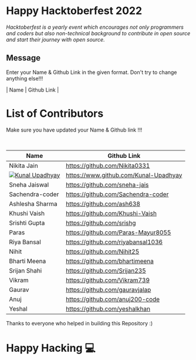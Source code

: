 # Happy Hacktoberfest 2022
*Hacktoberfest is a yearly event which encourages not only programmers and coders but also non-technical background to contribute in open source and start their journey with open source.*  

## Message
Enter your Name & Github Link in the given format. Don't try to change anything else!!!

| Name | Github Link | 

# List of Contributors
<p>Make sure you have updated your Name & Github link !!!</p>
<br>
  
| Name | Github Link |
| ------|--------- |
| Nikita Jain | <a href="https://github.com/Nikita0331">https://github.com/Nikita0331</a> |
| [![Kunal Upadhyay](https://readme-typing-svg.herokuapp.com/?lines=Kunal+Upadhyay...&size=15&font=Press+Start+2P&height=20&vCenter=true)](https://code-with-kunal.blogspot.com) | https://www.github.com/Kunal-Upadhyay |
| Sneha Jaiswal | <a href="https://github.com/sneha-jais">https://github.com/sneha-jais</a> |
| Sachendra-coder | <a href="https://github.com/Sachendra-coder">https://github.com/Sachendra-coder</a> |
| Ashlesha Sharma | <a href="https://github.com/ash638">https://github.com/ash638</a> |
| Khushi Vaish | <a href="https://github.com/Khushi-Vaish">https://github.com/Khushi-Vaish</a> |
| Srishti Gupta | <a href="https://github.com/srishg">https://github.com/srishg</a> |
| Paras | <a href="https://github.com/Paras-Mayur8055">https://github.com/Paras-Mayur8055</a> |
| Riya Bansal | <a href="https://github.com/riyabansal1036">https://github.com/riyabansal1036</a> |
| Nihit | <a href="https://github.com/Nihit25">https://github.com/Nihit25</a> |
| Bharti Meena | <a href="https://github.com/bhartimeena">https://github.com/bhartimeena</a> |
| Srijan Shahi | <a href="https://github.com/Srijan235">https://github.com/Srijan235</a> |
| Vikram | <a href="https://github.com/Vikram739">https://github.com/Vikram739</a> |
| Gaurav | <a href="https://github.com/gauravjalap">https://github.com/gauravjalap</a> |
| Anuj | <a href="https://github.com/anuj200-code">https://github.com/anuj200-code</a> |
| Yeshal | <a href="https://github.com/yeshalkhan">https://github.com/yeshalkhan</a> |
Thanks to everyone who helped in building this Repository :)

# Happy Hacking 💻
